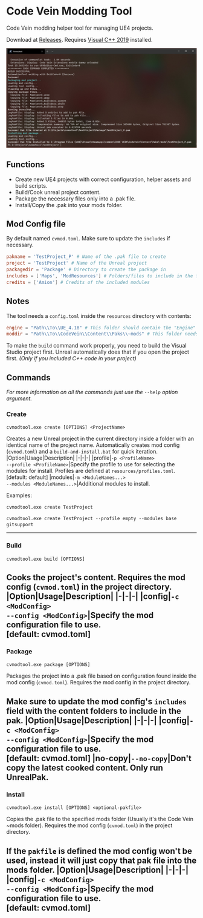 # Code Vein Modding Tool
Code Vein modding helper tool for managing UE4 projects.

Download at [Releases](https://github.com/AmionSky/cvmodtool/releases). Requires [Visual C++ 2019](https://support.microsoft.com/en-us/help/2977003/the-latest-supported-visual-c-downloads) installed.

![showace](https://github.com/AmionSky/cvmodtool/blob/master/readmeres/cvmodtool.jpg?raw=true)

## Functions
- Create new UE4 projects with correct configuration, helper assets and build scripts.
- Build/Cook unreal project content.
- Package the necessary files only into a .pak file.
- Install/Copy the .pak into your mods folder.

## Mod Config file
By default named `cvmod.toml`. Make sure to update the `includes` if necessary.
```toml
pakname = 'TestProject_P' # Name of the .pak file to create
project = 'TestProject' # Name of the Unreal project
packagedir = 'Package' # Directory to create the package in
includes = ['Maps', 'ModResources'] # Folders/files to include in the final package
credits = ['Amion'] # Credits of the included modules
```

## Notes
The tool needs a `config.toml` inside the `resources` directory with contents:
```toml
engine = "Path\\To\\UE_4.18" # This folder should contain the "Engine" directory
moddir = "Path\\To\\CodeVein\\Content\\Paks\\~mods" # This folder needs to exist
```
To make the `build` command work properly, you need to build the Visual Studio project first. Unreal automatically does that if you open the project first. *(Only if you included C++ code in your project)*

## Commands
*For more information on all the commands just use the `--help` option argument.*

### **Create**
    cvmodtool.exe create [OPTIONS] <ProjectName>
Creates a new Unreal project in the current directory inside a folder with an identical name of the project name. Automatically creates mod config (`cvmod.toml`) and a `build-and-install.bat` for quick iteration.
|Option|Usage|Description|
|-|-|-|
|profile|`-p <ProfileName>`<br>`--profile <ProfileName>`|Specify the profile to use for selecting the modules for install. Profiles are defined at `resources/profiles.toml`.<br>[default: default]
|modules|`-m <ModuleNames...>`<br>`--modules <ModuleNames...>`|Additional modules to install.

Examples:
```
cvmodtool.exe create TestProject
```
```
cvmodtool.exe create TestProject --profile empty --modules base gitsupport
```
---

### **Build**
    cvmodtool.exe build [OPTIONS]
Cooks the project's content. Requires the mod config (`cvmod.toml`) in the project directory.
|Option|Usage|Description|
|-|-|-|
|config|`-c <ModConfig>`<br>`--config <ModConfig>`|Specify the mod configuration file to use.<br>[default: cvmod.toml]
---

### **Package**
    cvmodtool.exe package [OPTIONS]
Packages the project into a .pak file based on configuration found inside the mod config (`cvmod.toml`). Requires the mod config in the project directory.

Make sure to update the mod config's `includes` field with the content folders to include in the pak.
|Option|Usage|Description|
|-|-|-|
|config|`-c <ModConfig>`<br>`--config <ModConfig>`|Specify the mod configuration file to use.<br>[default: cvmod.toml]
|no-copy|`--no-copy`|Don't copy the latest cooked content. Only run UnrealPak.
---

### **Install**
    cvmodtool.exe install [OPTIONS] <optional-pakfile>
Copies the .pak file to the specified mods folder (Usually it's the Code Vein ~mods folder). Requires the mod config (`cvmod.toml`) in the project directory.

If the `pakfile` is defined the mod config won't be used, instead it will just copy that pak file into the mods folder.
|Option|Usage|Description|
|-|-|-|
|config|`-c <ModConfig>`<br>`--config <ModConfig>`|Specify the mod configuration file to use.<br>[default: cvmod.toml]
---
